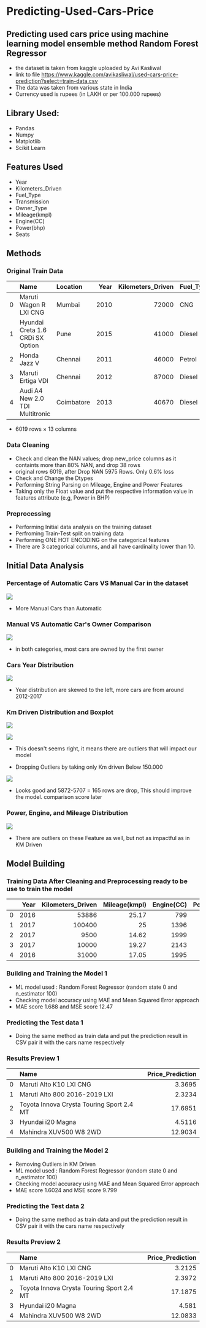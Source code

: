 # Predicting-Used-Cars-Price

## Predicting used cars price using machine learning model ensemble method Random Forest Regressor
* the dataset is taken from kaggle uploaded by Avi Kasliwal
* link to file https://www.kaggle.com/avikasliwal/used-cars-price-prediction?select=train-data.csv
* The data was taken from various state in India
* Currency used is rupees (in LAKH or per 100.000 rupees)

## Library Used:
* Pandas
* Numpy
* Matplotlib
* Scikit Learn

## Features Used
* Year
* Kilometers_Driven
* Fuel_Type
* Transmission
* Owner_Type
* Mileage(kmpl)
* Engine(CC)
* Power(bhp)
* Seats

## Methods
### Original Train Data

|    | Name                             | Location   |   Year |   Kilometers_Driven | Fuel_Type   | Transmission   | Owner_Type   |   Mileage(kmpl) |   Engine(CC) |   Power(bhp) |   Seats |   Price |
|---:|:---------------------------------|:-----------|-------:|--------------------:|:------------|:---------------|:-------------|----------------:|-------------:|-------------:|--------:|--------:|
|  0 | Maruti Wagon R LXI CNG           | Mumbai     |   2010 |               72000 | CNG         | Manual         | First        |           26.6  |          998 |        58.16 |       5 |    1.75 |
|  1 | Hyundai Creta 1.6 CRDi SX Option | Pune       |   2015 |               41000 | Diesel      | Manual         | First        |           19.67 |         1582 |       126.2  |       5 |   12.5  |
|  2 | Honda Jazz V                     | Chennai    |   2011 |               46000 | Petrol      | Manual         | First        |           18.2  |         1199 |        88.7  |       5 |    4.5  |
|  3 | Maruti Ertiga VDI                | Chennai    |   2012 |               87000 | Diesel      | Manual         | First        |           20.77 |         1248 |        88.76 |       7 |    6    |
|  4 | Audi A4 New 2.0 TDI Multitronic  | Coimbatore |   2013 |               40670 | Diesel      | Automatic      | Second       |           15.2  |         1968 |       140.8  |       5 |   17.74 |

* 6019 rows × 13 columns

### Data Cleaning
* Check and clean the NAN values; drop new_price columns as it containts more than 80% NAN, and drop 38 rows
* original rows 6019, after Drop NAN 5975 Rows. Only 0.6% loss
* Check and Change the Dtypes
* Performing String Parsing on Mileage, Engine and Power Features
* Taking only the Float value and put the respective information value in features attribute (e.g, Power in BHP)


### Preprocessing 
* Performing Initial data analysis on the training dataset
* Perfroming Train-Test split on training data
* Performing ONE HOT ENCODING on the categorical features
* There are 3 categorical columns, and all have cardinality lower than 10.

## Initial Data Analysis

### Percentage of Automatic Cars VS Manual Car in the dataset

![](/images/manualvstransmissionpie.png)

* More Manual Cars than Automatic

### Manual VS Automatic Car's Owner Comparison

![](/images/manualvstransmissionownertype.png)

* in both categories, most cars are owned by the first owner

### Cars Year Distribution

![](/images/yeardistribution.png)

* Year distribution are skewed to the left, more cars are from around 2012-2017

### Km Driven Distribution and Boxplot

![](/images/kilometerdistribution.png)

![](/images/kilometerdboxplot.png)

* This doesn't seems right, it means there are outliers that will impact our model

* Dropping Outliers by taking only Km driven Below 150.000

![](/images/kilometerdistribution4.png)

* Looks good and 5872-5707 = 165 rows are drop, This should improve the model. comparison score later

### Power, Engine, and Mileage Distribution

![](/images/3hist.png)

* There are outliers on these Feature as well, but not as impactful as in KM Driven


## Model Building


### Training Data After Cleaning and Preprocessing ready to be use to train the model

|    |   Year |   Kilometers_Driven |   Mileage(kmpl) |   Engine(CC) |   Power(bhp) |   Seats |   0 |   1 |   2 |   3 |   4 |   5 |   6 |   7 |   8 |   9 |
|---:|-------:|--------------------:|----------------:|-------------:|-------------:|--------:|----:|----:|----:|----:|----:|----:|----:|----:|----:|----:|
|  0 |   2016 |               53886 |           25.17 |          799 |        53.3  |       5 |   0 |   0 |   0 |   1 |   0 |   1 |   1 |   0 |   0 |   0 |
|  1 |   2017 |              100400 |           25    |         1396 |        69    |       5 |   0 |   1 |   0 |   0 |   0 |   1 |   1 |   0 |   0 |   0 |
|  2 |   2017 |                9500 |           14.62 |         1999 |       149.92 |       5 |   0 |   0 |   0 |   1 |   1 |   0 |   1 |   0 |   0 |   0 |
|  3 |   2017 |               10000 |           19.27 |         2143 |       167.62 |       5 |   0 |   1 |   0 |   0 |   1 |   0 |   1 |   0 |   0 |   0 |
|  4 |   2016 |               31000 |           17.05 |         1995 |       190    |       5 |   0 |   1 |   0 |   0 |   1 |   0 |   1 |   0 |   0 |   0 |



### Building and Training the Model 1
* ML model used : Random Forest Regressor (random state 0 and n_estimator 100)
* Checking model accuracy using MAE and Mean Squared Error approach
* MAE score 1.688 and MSE score 12.47

### Predicting the Test data 1
* Doing the same method as train data and put the prediction result in CSV pair it with the cars name respectively

### Results Preview 1

|    | Name                                      |   Price_Prediction |
|---:|:------------------------------------------|-------------------:|
|  0 | Maruti Alto K10 LXI CNG                   |             3.3695 |
|  1 | Maruti Alto 800 2016-2019 LXI             |             2.3234 |
|  2 | Toyota Innova Crysta Touring Sport 2.4 MT |            17.6951 |
|  3 | Hyundai i20 Magna                         |             4.5116 |
|  4 | Mahindra XUV500 W8 2WD                    |            12.9034 |


### Building and Training the Model 2
* Removing Outliers in KM Driven
* ML model used : Random Forest Regressor (random state 0 and n_estimator 100)
* Checking model accuracy using MAE and Mean Squared Error approach
* MAE score 1.6024 and MSE score 9.799

### Predicting the Test data 2
* Doing the same method as train data and put the prediction result in CSV pair it with the cars name respectively

### Results Preview 2

|    | Name                                      |   Price_Prediction |
|---:|:------------------------------------------|-------------------:|
|  0 | Maruti Alto K10 LXI CNG                   |             3.2125 |
|  1 | Maruti Alto 800 2016-2019 LXI             |             2.3972 |
|  2 | Toyota Innova Crysta Touring Sport 2.4 MT |            17.1875 |
|  3 | Hyundai i20 Magna                         |             4.581  |
|  4 | Mahindra XUV500 W8 2WD                    |            12.0833 |

